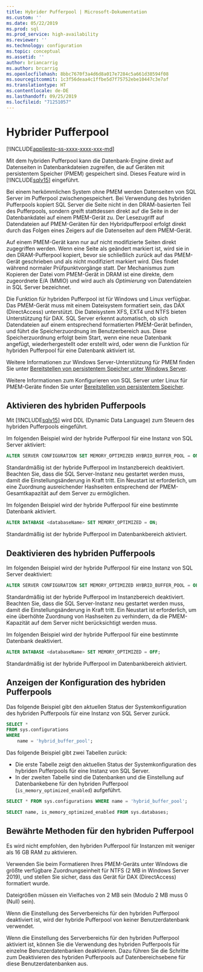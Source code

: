 ```yaml
---
title: Hybrider Pufferpool | Microsoft-Dokumentation
ms.custom: ''
ms.date: 05/22/2019
ms.prod: sql
ms.prod_service: high-availability
ms.reviewer: ''
ms.technology: configuration
ms.topic: conceptual
ms.assetid: ''
author: briancarrig
ms.author: brcarrig
ms.openlocfilehash: 8bbc7670f3a4d6d8a017e7284c5a661d38594f08
ms.sourcegitcommit: 1c3f56deaa4c1ffbe5d7f75752ebe10447c3e7af
ms.translationtype: HT
ms.contentlocale: de-DE
ms.lasthandoff: 09/25/2019
ms.locfileid: "71251057"
---
```

# <a name="hybrid-buffer-pool"></a>Hybrider Pufferpool
[!INCLUDE[appliesto-ss-xxxx-xxxx-xxx-md](../../includes/appliesto-ss-xxxx-xxxx-xxx-md.md)]

Mit dem hybriden Pufferpool kann die Datenbank-Engine direkt auf Datenseiten in Datenbankdateien zugreifen, die auf Geräten mit persistentem Speicher (PMEM) gespeichert sind. Dieses Feature wird in [!INCLUDE[sqlv15](../../includes/sssqlv15-md.md)] eingeführt.

Bei einem herkömmlichen System ohne PMEM werden Datenseiten von SQL Server im Pufferpool zwischengespeichert. Bei Verwendung des hybriden Pufferpools kopiert SQL Server die Seite nicht in den DRAM-basierten Teil des Pufferpools, sondern greift stattdessen direkt auf die Seite in der Datenbankdatei auf einem PMEM-Gerät zu. Der Lesezugriff auf Datendateien auf PMEM-Geräten für den Hybridpufferpool erfolgt direkt durch das Folgen eines Zeigers auf die Datenseiten auf dem PMEM-Gerät.  

Auf einem PMEM-Gerät kann nur auf nicht modifizierte Seiten direkt zugegriffen werden. Wenn eine Seite als geändert markiert ist, wird sie in den DRAM-Pufferpool kopiert, bevor sie schließlich zurück auf das PMEM-Gerät geschrieben und als nicht modifiziert markiert wird. Dies findet während normaler Prüfpunktvorgänge statt. Der Mechanismus zum Kopieren der Datei vom PMEM-Gerät in DRAM ist eine direkte, dem zugeordnete E/A (MMIO) und wird auch als *Optimierung* von Datendateien in SQL Server bezeichnet.


Die Funktion für hybriden Pufferpool ist für Windows und Linux verfügbar. Das PMEM-Gerät muss mit einem Dateisystem formatiert sein, das DAX (DirectAccess) unterstützt. Die Dateisystem XFS, EXT4 und NTFS bieten Unterstützung für DAX. SQL Server erkennt automatisch, ob sich Datendateien auf einem entsprechend formatierten PMEM-Gerät befinden, und führt die Speicherzuordnung im Benutzerbereich aus. Diese Speicherzuordnung erfolgt beim Start, wenn eine neue Datenbank angefügt, wiederhergestellt oder erstellt wird, oder wenn die Funktion für hybriden Pufferpool für eine Datenbank aktiviert ist.

Weitere Informationen zur Windows Server-Unterstützung für PMEM finden Sie unter [Bereitstellen von persistentem Speicher unter Windows Server](/windows-server/storage/storage-spaces/deploy-pmem/).

Weitere Informationen zum Konfigurieren von SQL Server unter Linux für PMEM-Geräte finden Sie unter [Bereitstellen von persistentem Speicher](../../linux/sql-server-linux-configure-pmem.md).

## <a name="enable-hybrid-buffer-pool"></a>Aktivieren des hybriden Pufferpools

Mit [!INCLUDE[sqlv15](../../includes/sssqlv15-md.md)] wird DDL (Dynamic Data Language) zum Steuern des hybriden Pufferpools eingeführt.

Im folgenden Beispiel wird der hybride Pufferpool für eine Instanz von SQL Server aktiviert:

```sql
ALTER SERVER CONFIGURATION SET MEMORY_OPTIMIZED HYBRID_BUFFER_POOL = ON;
```

Standardmäßig ist der hybride Pufferpool im Instanzbereich deaktiviert. Beachten Sie, dass die SQL Server-Instanz neu gestartet werden muss, damit die Einstellungsänderung in Kraft tritt. Ein Neustart ist erforderlich, um eine Zuordnung ausreichender Hashseiten entsprechend der PMEM-Gesamtkapazität auf dem Server zu ermöglichen.

Im folgenden Beispiel wird der hybride Pufferpool für eine bestimmte Datenbank aktiviert.

```sql
ALTER DATABASE <databaseName> SET MEMORY_OPTIMIZED = ON;
```

Standardmäßig ist der hybride Pufferpool im Datenbankbereich aktiviert.

## <a name="disable-hybrid-buffer-pool"></a>Deaktivieren des hybriden Pufferpools

Im folgenden Beispiel wird der hybride Pufferpool für eine Instanz von SQL Server deaktiviert:

```sql
ALTER SERVER CONFIGURATION SET MEMORY_OPTIMIZED HYBRID_BUFFER_POOL = OFF;
```

Standardmäßig ist der hybride Pufferpool im Instanzbereich deaktiviert. Beachten Sie, dass die SQL Server-Instanz neu gestartet werden muss, damit die Einstellungsänderung in Kraft tritt. Ein Neustart ist erforderlich, um eine überhöhte Zuordnung von Hashseiten zu verhindern, da die PMEM-Kapazität auf dem Server nicht berücksichtigt werden muss.

Im folgenden Beispiel wird der hybride Pufferpool für eine bestimmte Datenbank deaktiviert.

```sql
ALTER DATABASE <databaseName> SET MEMORY_OPTIMIZED = OFF;
```

Standardmäßig ist der hybride Pufferpool im Datenbankbereich aktiviert.

## <a name="view-hybrid-buffer-pool-configuration"></a>Anzeigen der Konfiguration des hybriden Pufferpools

Das folgende Beispiel gibt den aktuellen Status der Systemkonfiguration des hybriden Pufferpools für eine Instanz von SQL Server zurück.

```sql
SELECT *
FROM sys.configurations
WHERE
    name = 'hybrid_buffer_pool';
```

Das folgende Beispiel gibt zwei Tabellen zurück:

- Die erste Tabelle zeigt den aktuellen Status der Systemkonfiguration des hybriden Pufferpools für eine Instanz von SQL Server.
- In der zweiten Tabelle sind die Datenbanken und die Einstellung auf Datenbankebene für den hybriden Pufferpool (`is_memory_optimized_enabled`) aufgeführt.

```sql
SELECT * FROM sys.configurations WHERE name = 'hybrid_buffer_pool';

SELECT name, is_memory_optimized_enabled FROM sys.databases;
```

## <a name="best-practices-for-hybrid-buffer-pool"></a>Bewährte Methoden für den hybriden Pufferpool

Es wird nicht empfohlen, den hybriden Pufferpool für Instanzen mit weniger als 16 GB RAM zu aktivieren.

Verwenden Sie beim Formatieren Ihres PMEM-Geräts unter Windows die größte verfügbare Zuordnungseinheit für NTFS (2 MB in Windows Server 2019), und stellen Sie sicher, dass das Gerät für DAX (DirectAccess) formatiert wurde.

Dateigrößen müssen ein Vielfaches von 2 MB sein (Modulo 2 MB muss 0 (Null) sein).

Wenn die Einstellung des Serverbereichs für den hybriden Pufferpool deaktiviert ist, wird der hybride Pufferpool von keiner Benutzerdatenbank verwendet.

Wenn die Einstellung des Serverbereichs für den hybriden Pufferpool aktiviert ist, können Sie die Verwendung des hybriden Pufferpools für einzelne Benutzerdatenbanken deaktivieren. Dazu führen Sie die Schritte zum Deaktivieren des hybriden Pufferpools auf Datenbereichsebene für diese Benutzerdatenbanken aus.
